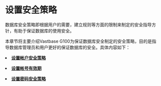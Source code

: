 # 设置安全策略

数据库安全策略即根据用户的需要，建立规则等方面的限制来制定的安全指导方针，有助于保证数据库的使用安全。

本章节将主要介绍Vastbase G100为保证数据库安全制定的安全策略，目的是指导数据库管理员和用户更好的保证数据库的安全。具体内容如下：

<a href="设置帐户安全策略.html"><li>**设置帐户安全策略**</li></a>

<a href="设置帐号有效期.html"><li>**设置帐号有效期**</li></a>

<a href="设置密码安全策略.html"><li>**设置密码安全策略**</li></a>